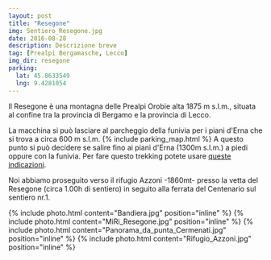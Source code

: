 ```yaml
---
layout: post
title: "Resegone"
img: Sentiero_Resegone.jpg
date: 2016-08-28
description: Descrizione breve
tag: [Prealpi Bergamasche, Lecco]
img_dir: resegone
parking:
  lat: 45.8633549
  lng: 9.4281054
---
```


Il Resegone è una montagna delle Prealpi Orobie alta 1875 m s.l.m., situata al confine tra la provincia di Bergamo e la provincia di Lecco.

La macchina si può lasciare al parcheggio della funivia per i piani d'Erna che si trova a circa 600 m s.l.m.
{% include parking_map.html %}
A questo punto si può decidere se salire fino ai piani d'Erna (1300m s.l.m.) a piedi oppure con la funivia.
Per fare questo trekking potete usare [queste indicazioni](http://giteinlombardia.it/escursione-al-rifugio-azzoni-resegone/).

Noi abbiamo proseguito verso il rifugio Azzoni -1860mt- presso la vetta del Resegone (circa 1.00h di sentiero) in seguito alla ferrata del Centenario sul sentiero nr.1.

<div>
{% include photo.html content="Bandiera.jpg" position="inline" %}
{% include photo.html content="MiRi_Resegone.jpg" position="inline" %}
{% include photo.html content="Panorama_da_punta_Cermenati.jpg" position="inline" %}
{% include photo.html content="Rifugio_Azzoni.jpg" position="inline" %}
</div>
